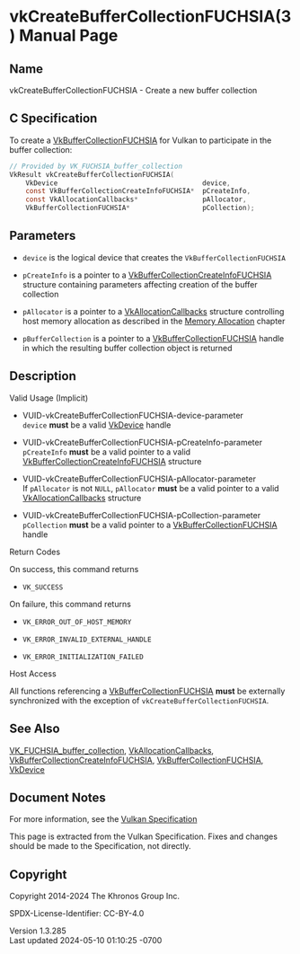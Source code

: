 # vkCreateBufferCollectionFUCHSIA(3) Manual Page

## Name

vkCreateBufferCollectionFUCHSIA - Create a new buffer collection



## <a href="#_c_specification" class="anchor"></a>C Specification

To create a [VkBufferCollectionFUCHSIA](https://registry.khronos.org/vulkan/specs/1.3-extensions/man/html/VkBufferCollectionFUCHSIA.html)
for Vulkan to participate in the buffer collection:

``` c
// Provided by VK_FUCHSIA_buffer_collection
VkResult vkCreateBufferCollectionFUCHSIA(
    VkDevice                                    device,
    const VkBufferCollectionCreateInfoFUCHSIA*  pCreateInfo,
    const VkAllocationCallbacks*                pAllocator,
    VkBufferCollectionFUCHSIA*                  pCollection);
```

## <a href="#_parameters" class="anchor"></a>Parameters

- `device` is the logical device that creates the
  `VkBufferCollectionFUCHSIA`

- `pCreateInfo` is a pointer to a
  [VkBufferCollectionCreateInfoFUCHSIA](https://registry.khronos.org/vulkan/specs/1.3-extensions/man/html/VkBufferCollectionCreateInfoFUCHSIA.html)
  structure containing parameters affecting creation of the buffer
  collection

- `pAllocator` is a pointer to a
  [VkAllocationCallbacks](https://registry.khronos.org/vulkan/specs/1.3-extensions/man/html/VkAllocationCallbacks.html) structure
  controlling host memory allocation as described in the <a
  href="https://registry.khronos.org/vulkan/specs/1.3-extensions/html/vkspec.html#memory-allocation"
  target="_blank" rel="noopener">Memory Allocation</a> chapter

- `pBufferCollection` is a pointer to a
  [VkBufferCollectionFUCHSIA](https://registry.khronos.org/vulkan/specs/1.3-extensions/man/html/VkBufferCollectionFUCHSIA.html) handle in
  which the resulting buffer collection object is returned

## <a href="#_description" class="anchor"></a>Description

Valid Usage (Implicit)

- <a href="#VUID-vkCreateBufferCollectionFUCHSIA-device-parameter"
  id="VUID-vkCreateBufferCollectionFUCHSIA-device-parameter"></a>
  VUID-vkCreateBufferCollectionFUCHSIA-device-parameter  
  `device` **must** be a valid [VkDevice](https://registry.khronos.org/vulkan/specs/1.3-extensions/man/html/VkDevice.html) handle

- <a href="#VUID-vkCreateBufferCollectionFUCHSIA-pCreateInfo-parameter"
  id="VUID-vkCreateBufferCollectionFUCHSIA-pCreateInfo-parameter"></a>
  VUID-vkCreateBufferCollectionFUCHSIA-pCreateInfo-parameter  
  `pCreateInfo` **must** be a valid pointer to a valid
  [VkBufferCollectionCreateInfoFUCHSIA](https://registry.khronos.org/vulkan/specs/1.3-extensions/man/html/VkBufferCollectionCreateInfoFUCHSIA.html)
  structure

- <a href="#VUID-vkCreateBufferCollectionFUCHSIA-pAllocator-parameter"
  id="VUID-vkCreateBufferCollectionFUCHSIA-pAllocator-parameter"></a>
  VUID-vkCreateBufferCollectionFUCHSIA-pAllocator-parameter  
  If `pAllocator` is not `NULL`, `pAllocator` **must** be a valid
  pointer to a valid [VkAllocationCallbacks](https://registry.khronos.org/vulkan/specs/1.3-extensions/man/html/VkAllocationCallbacks.html)
  structure

- <a href="#VUID-vkCreateBufferCollectionFUCHSIA-pCollection-parameter"
  id="VUID-vkCreateBufferCollectionFUCHSIA-pCollection-parameter"></a>
  VUID-vkCreateBufferCollectionFUCHSIA-pCollection-parameter  
  `pCollection` **must** be a valid pointer to a
  [VkBufferCollectionFUCHSIA](https://registry.khronos.org/vulkan/specs/1.3-extensions/man/html/VkBufferCollectionFUCHSIA.html) handle

Return Codes

On success, this command returns  
- `VK_SUCCESS`

On failure, this command returns  
- `VK_ERROR_OUT_OF_HOST_MEMORY`

- `VK_ERROR_INVALID_EXTERNAL_HANDLE`

- `VK_ERROR_INITIALIZATION_FAILED`

Host Access

All functions referencing a
[VkBufferCollectionFUCHSIA](https://registry.khronos.org/vulkan/specs/1.3-extensions/man/html/VkBufferCollectionFUCHSIA.html) **must** be
externally synchronized with the exception of
`vkCreateBufferCollectionFUCHSIA`.

## <a href="#_see_also" class="anchor"></a>See Also

[VK_FUCHSIA_buffer_collection](https://registry.khronos.org/vulkan/specs/1.3-extensions/man/html/VK_FUCHSIA_buffer_collection.html),
[VkAllocationCallbacks](https://registry.khronos.org/vulkan/specs/1.3-extensions/man/html/VkAllocationCallbacks.html),
[VkBufferCollectionCreateInfoFUCHSIA](https://registry.khronos.org/vulkan/specs/1.3-extensions/man/html/VkBufferCollectionCreateInfoFUCHSIA.html),
[VkBufferCollectionFUCHSIA](https://registry.khronos.org/vulkan/specs/1.3-extensions/man/html/VkBufferCollectionFUCHSIA.html),
[VkDevice](https://registry.khronos.org/vulkan/specs/1.3-extensions/man/html/VkDevice.html)

## <a href="#_document_notes" class="anchor"></a>Document Notes

For more information, see the <a
href="https://registry.khronos.org/vulkan/specs/1.3-extensions/html/vkspec.html#vkCreateBufferCollectionFUCHSIA"
target="_blank" rel="noopener">Vulkan Specification</a>

This page is extracted from the Vulkan Specification. Fixes and changes
should be made to the Specification, not directly.

## <a href="#_copyright" class="anchor"></a>Copyright

Copyright 2014-2024 The Khronos Group Inc.

SPDX-License-Identifier: CC-BY-4.0

Version 1.3.285  
Last updated 2024-05-10 01:10:25 -0700
